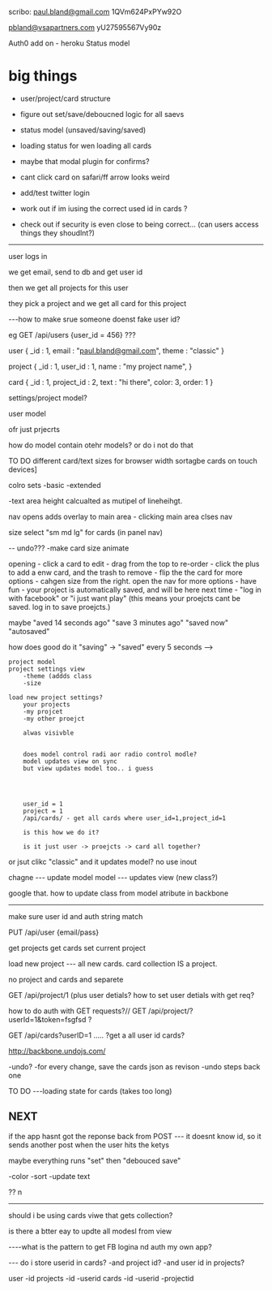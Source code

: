 scribo:
paul.bland@gmail.com
1QVm624PxPYw92O

pbland@vsapartners.com
yU27595567Vy90z



Auth0 add on - heroku
 Status model



# big things

- user/project/card structure

- figure out set/save/deboucned logic for all saevs

- status model (unsaved/saving/saved)

- loading status for wen loading all cards

- maybe that modal plugin for confirms?

- cant click card on safari/ff arrow looks weird

- add/test twitter login

- work out if im iusing the correct used id  in cards ?

- check out if security is even close to being correct... (can users access things they shoudlnt?)



----


user logs in

we get email, send to db and get user id

then we get all projects for this user

they pick a project and we get all card for this project


---how to make srue someone doenst fake user id? 


eg GET /api/users {user_id = 456}
???


user {
	_id : 1,
	email : "paul.bland@gmail.com",
	theme : "classic"
}

project {
	_id : 1,
	user_id : 1,
	name : "my project name",
}

card {
	_id : 1,
	project_id : 2,
	text : "hi there",
	color: 3,
	order: 1
}



settings/project model?

user model

ofr just prjecrts


how do model contain otehr models? or do i not do that




TO DO
different card/text sizes for browser width 
sortagbe cards on touch devices]

colro sets
-basic
-extended

-text area height calcualted as mutipel of lineheihgt.


nav opens adds overlay to main area - clicking main area clses nav


size select "sm md lg" for cards (in panel nav)



-- undo???
-make card size animate



opening
	- click a card to edit
	- drag from the top to re-order
	- click the plus to add a enw card, and the trash to remove
	- flip the the card for more options
	- cahgen size from the right. open the nav for more options
	- have fun
	- your project is automatically saved, and will be here next time
	- "log in with facebook" or "i just want play" (this means your proejcts cant be saved. log in to save proejcts.)






maybe "aved 14 seconds ago"
"save 3 minutes ago" "saved now"
"autosaved"

how does good do it
"saving" -> "saved" every 5 seconds
-->



	

	project model
	project settings view
		-theme (addds class
		-size

	load new project settings?
		your projects
		-my projcet
		-my other proejct 

		alwas visivble


		does model control radi aor radio control modle?
		model updates view on sync
		but view updates model too.. i guess




		user_id = 1
		project = 1
		/api/cards/ - get all cards where user_id=1,project_id=1

		is this how we do it?

		is it just user -> proejcts -> card all together?





or jsut clikc "classic" and it updates model?
no use inout

chagne --- update model
model --- updates view (new class?) 



google that. how to update class from model atribute in backbone





------

 

 make sure user id and auth string match


PUT /api/user {email/pass}

get projects
get cards
set current project

load new project --- all new cards.
card collection IS a project.

no
project and cards and separete

GET /api/project/1  (plus user detials? how to set user detials with get req?


how to do auth with GET requests?//
GET /api/project/?userId=1&token=fsgfsd ?

GET /api/cards?userID=1 ..... ?get a all user id cards?






http://backbone.undojs.com/



-undo?
	-for every change, save the cards json as revison
	-undo steps back one
	
	
	
TO DO
---loading state for cards (takes too long)


NEXT
----
if the app hasnt got the reponse back from POST --- it doesnt know id, so it sends another post when the user hits the ketys



maybe everything runs "set" then "debouced save"

-color
-sort
-update text

?? n


---


should i be using cards viwe that gets collection?

is there a btter eay to updte all modesl from view 


----what is the pattern to get FB logina nd auth my own app?

--- do i store userid in cards?
-and project id?
-and user id in projects?

user
	-id
projects
	-id
	-userid
cards
	-id
	-userid
	-projectid


	
